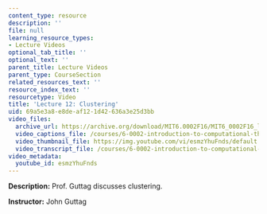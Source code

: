 ```yaml
---
content_type: resource
description: ''
file: null
learning_resource_types:
- Lecture Videos
optional_tab_title: ''
optional_text: ''
parent_title: Lecture Videos
parent_type: CourseSection
related_resources_text: ''
resource_index_text: ''
resourcetype: Video
title: 'Lecture 12: Clustering'
uid: 69a5e3a8-e8de-af12-1d42-636a3e25d3bb
video_files:
  archive_url: https://archive.org/download/MIT6.0002F16/MIT6_0002F16_lec12_300k.mp4
  video_captions_file: /courses/6-0002-introduction-to-computational-thinking-and-data-science-fall-2016/240dddf19b9f5c6ea248285541be53c7_esmzYhuFnds.vtt
  video_thumbnail_file: https://img.youtube.com/vi/esmzYhuFnds/default.jpg
  video_transcript_file: /courses/6-0002-introduction-to-computational-thinking-and-data-science-fall-2016/17feded894d842066364cd423ba4e007_esmzYhuFnds.pdf
video_metadata:
  youtube_id: esmzYhuFnds
---
```


**Description:** Prof. Guttag discusses clustering.

**Instructor:** John Guttag
